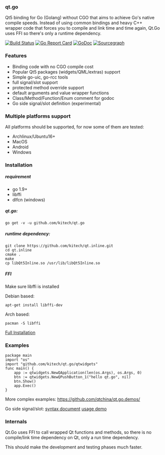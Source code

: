 
### qt.go

Qt5 binding for Go (Golang) without CGO that aims to achieve Go's native compile speeds. Instead of using common bindings and heavy C++ wrapper code that forces you to compile and link time and time again, Qt.Go uses FFI so there's only a runtime dependency.

[![Build Status](https://travis-ci.org/kitech/qt.go.svg?branch=master)](https://travis-ci.org/kitech/qt.go)
[![Go Report Card](https://goreportcard.com/badge/github.com/kitech/qt.go)](https://goreportcard.com/report/github.com/kitech/qt.go)
[![GoDoc](https://godoc.org/github.com/kitech/qt.go?status.svg)](https://godoc.org/github.com/kitech/qt.go)
[![Sourcegraph](https://sourcegraph.com/github.com/kitech/qt.go/-/badge.svg)](https://sourcegraph.com/github.com/kitech/qt.go?badge)

### Features

* Binding code with no CGO compile cost
* Popular Qt5 packages (widgets/QML/extras) support
* Simple go-uic, go-rcc tools
* full signal/slot support
* protected method override support
* default arguments and value wrapper functions
* Class/Method/Function/Enum comment for godoc
* Go side signal/slot definition (experimental)


### Multiple platforms support
All platforms should be supported, for now some of them are tested:

* Archlinux/Ubuntu16+
* MacOS
* Android
* Windows

### Installation

##### requirement

* go 1.9+
* libffi
* dlfcn (windows)

##### qt.go:

    go get -v -u github.com/kitech/qt.go
    
##### runtime dependency:

    git clone https://github.com/kitech/qt.inline.git
    cd qt.inline
    cmake .
    make
    cp libQt5Inline.so /usr/lib/libQt5Inline.so

##### FFI

Make sure libffi is installed
    
Debian based:

    apt-get install libffi-dev
    
Arch based:

    pacman -S libffi

[Full Installation](https://github.com/kitech/qt.go/blob/master/install.md)

### Examples

    package main
    import "os"
    import "github.com/kitech/qt.go/qtwidgets"
    func main() {
        app := qtwidgets.NewQApplication(len(os.Args), os.Args, 0)
        btn := qtwidgets.NewQPushButton_1("hello qt.go", nil)
        btn.Show()
        app.Exec()
    }

More complex examples: https://github.com/qtchina/qt.go.demos/

Go side signal/slot: [syntax document](https://github.com/kitech/qt.go/blob/master/docs/qt_meta_data_mark_syntax_for_go.md) [usage demo](https://github.com/kitech/qt.go/blob/master/qtmeta/tests/meta_data_test_.go)

### Internals

Qt.Go uses FFI to call wrapped Qt functions and methods, so there is no compile/link time dependency on Qt, only a run time dependency.

This should make the development and testing phases much faster.
